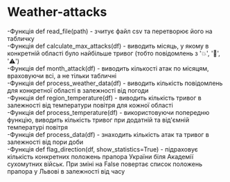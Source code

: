# Weather-attacks
 -Функція def read_file(path) - зчитує файл csv та перетворює його на табличку<br />
 -Функція def calculate_max_attacks(df) - виводить місяць, у якому в конкретній області було найбільше тривог (тобто повідомлень з '💥', '📍', '⚠️')<br />
 -Функція def month_attack(df) - виводить кількості атак по місяцям, враховуючи всі, а не тільки табличні<br />
 -Функція def process_weather_data(df) - виводить кількість повідомлень для конкретної області в залежності від погоди<br />
 -Функція def region_temperature(df) - виводить кількість тривог в залежності від температури повітря для кожної області<br />
 -Функція def process_temperature(df) - використовуючи попередню функцію, виводить кількість тривог при додатній та від'ємній температурі повітря<br />
 -Функція def process_data(df) - знаходить кількість атак та тривог в залежності від пори доби<br />
 -Функція def flag_direction(df, show_statistics=True) - підраховує кількість конкретних положень прапора України біля Академії сухомутних військ. При зміні на False повертає список положень прапора у Львові в залежності від часу
